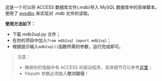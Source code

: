 这是一个可以将 ACCESS 数据库文件(.mdb)导入 MySQL 数据库中的简单脚本。使用了 [pyodbc](https://github.com/mkleehammer/pyodbc) 来实现对 .mdb 文件的读取。

**使用方法如下：**

* 下载 mdb2sql.py 文件；
* 在你的项目中加入`from mdb2sql import mdb2sql`；
* 根据提示输入`mdb2sql()`函数所需的参数，运行完成即可。

> 注意：
> * 确保你的电脑中有 ACCESS 的驱动程序，具体细节可以参考[这里](https://github.com/mkleehammer/pyodbc/wiki/Connecting-to-Microsoft-Access)；
> * filepath 参数必须输入**绝对路径**！
